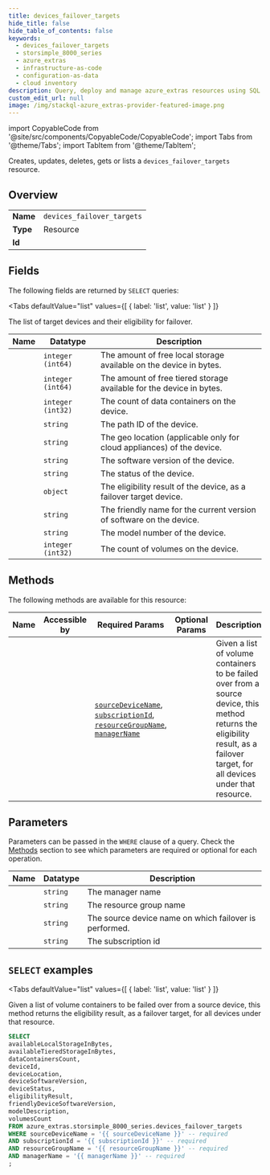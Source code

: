 ```yaml
--- 
title: devices_failover_targets
hide_title: false
hide_table_of_contents: false
keywords:
  - devices_failover_targets
  - storsimple_8000_series
  - azure_extras
  - infrastructure-as-code
  - configuration-as-data
  - cloud inventory
description: Query, deploy and manage azure_extras resources using SQL
custom_edit_url: null
image: /img/stackql-azure_extras-provider-featured-image.png
---
```


import CopyableCode from '@site/src/components/CopyableCode/CopyableCode';
import Tabs from '@theme/Tabs';
import TabItem from '@theme/TabItem';

Creates, updates, deletes, gets or lists a <code>devices_failover_targets</code> resource.

## Overview
<table><tbody>
<tr><td><b>Name</b></td><td><code>devices_failover_targets</code></td></tr>
<tr><td><b>Type</b></td><td>Resource</td></tr>
<tr><td><b>Id</b></td><td><CopyableCode code="azure_extras.storsimple_8000_series.devices_failover_targets" /></td></tr>
</tbody></table>

## Fields

The following fields are returned by `SELECT` queries:

<Tabs
    defaultValue="list"
    values={[
        { label: 'list', value: 'list' }
    ]}
>
<TabItem value="list">

The list of target devices and their eligibility for failover.

<table>
<thead>
    <tr>
    <th>Name</th>
    <th>Datatype</th>
    <th>Description</th>
    </tr>
</thead>
<tbody>
<tr>
    <td><CopyableCode code="availableLocalStorageInBytes" /></td>
    <td><code>integer (int64)</code></td>
    <td>The amount of free local storage available on the device in bytes.</td>
</tr>
<tr>
    <td><CopyableCode code="availableTieredStorageInBytes" /></td>
    <td><code>integer (int64)</code></td>
    <td>The amount of free tiered storage available for the device in bytes.</td>
</tr>
<tr>
    <td><CopyableCode code="dataContainersCount" /></td>
    <td><code>integer (int32)</code></td>
    <td>The count of data containers on the device.</td>
</tr>
<tr>
    <td><CopyableCode code="deviceId" /></td>
    <td><code>string</code></td>
    <td>The path ID of the device.</td>
</tr>
<tr>
    <td><CopyableCode code="deviceLocation" /></td>
    <td><code>string</code></td>
    <td>The geo location (applicable only for cloud appliances) of the device.</td>
</tr>
<tr>
    <td><CopyableCode code="deviceSoftwareVersion" /></td>
    <td><code>string</code></td>
    <td>The software version of the device.</td>
</tr>
<tr>
    <td><CopyableCode code="deviceStatus" /></td>
    <td><code>string</code></td>
    <td>The status of the device.</td>
</tr>
<tr>
    <td><CopyableCode code="eligibilityResult" /></td>
    <td><code>object</code></td>
    <td>The eligibility result of the device, as a failover target device.</td>
</tr>
<tr>
    <td><CopyableCode code="friendlyDeviceSoftwareVersion" /></td>
    <td><code>string</code></td>
    <td>The friendly name for the current version of software on the device.</td>
</tr>
<tr>
    <td><CopyableCode code="modelDescription" /></td>
    <td><code>string</code></td>
    <td>The model number of the device.</td>
</tr>
<tr>
    <td><CopyableCode code="volumesCount" /></td>
    <td><code>integer (int32)</code></td>
    <td>The count of volumes on the device.</td>
</tr>
</tbody>
</table>
</TabItem>
</Tabs>

## Methods

The following methods are available for this resource:

<table>
<thead>
    <tr>
    <th>Name</th>
    <th>Accessible by</th>
    <th>Required Params</th>
    <th>Optional Params</th>
    <th>Description</th>
    </tr>
</thead>
<tbody>
<tr>
    <td><a href="#list"><CopyableCode code="list" /></a></td>
    <td><CopyableCode code="select" /></td>
    <td><a href="#parameter-sourceDeviceName"><code>sourceDeviceName</code></a>, <a href="#parameter-subscriptionId"><code>subscriptionId</code></a>, <a href="#parameter-resourceGroupName"><code>resourceGroupName</code></a>, <a href="#parameter-managerName"><code>managerName</code></a></td>
    <td></td>
    <td>Given a list of volume containers to be failed over from a source device, this method returns the eligibility result, as a failover target, for all devices under that resource.</td>
</tr>
</tbody>
</table>

## Parameters

Parameters can be passed in the `WHERE` clause of a query. Check the [Methods](#methods) section to see which parameters are required or optional for each operation.

<table>
<thead>
    <tr>
    <th>Name</th>
    <th>Datatype</th>
    <th>Description</th>
    </tr>
</thead>
<tbody>
<tr id="parameter-managerName">
    <td><CopyableCode code="managerName" /></td>
    <td><code>string</code></td>
    <td>The manager name</td>
</tr>
<tr id="parameter-resourceGroupName">
    <td><CopyableCode code="resourceGroupName" /></td>
    <td><code>string</code></td>
    <td>The resource group name</td>
</tr>
<tr id="parameter-sourceDeviceName">
    <td><CopyableCode code="sourceDeviceName" /></td>
    <td><code>string</code></td>
    <td>The source device name on which failover is performed.</td>
</tr>
<tr id="parameter-subscriptionId">
    <td><CopyableCode code="subscriptionId" /></td>
    <td><code>string</code></td>
    <td>The subscription id</td>
</tr>
</tbody>
</table>

## `SELECT` examples

<Tabs
    defaultValue="list"
    values={[
        { label: 'list', value: 'list' }
    ]}
>
<TabItem value="list">

Given a list of volume containers to be failed over from a source device, this method returns the eligibility result, as a failover target, for all devices under that resource.

```sql
SELECT
availableLocalStorageInBytes,
availableTieredStorageInBytes,
dataContainersCount,
deviceId,
deviceLocation,
deviceSoftwareVersion,
deviceStatus,
eligibilityResult,
friendlyDeviceSoftwareVersion,
modelDescription,
volumesCount
FROM azure_extras.storsimple_8000_series.devices_failover_targets
WHERE sourceDeviceName = '{{ sourceDeviceName }}' -- required
AND subscriptionId = '{{ subscriptionId }}' -- required
AND resourceGroupName = '{{ resourceGroupName }}' -- required
AND managerName = '{{ managerName }}' -- required
;
```
</TabItem>
</Tabs>

